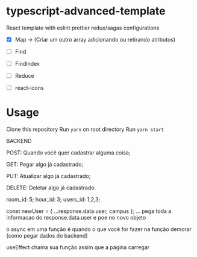 # typescript-advanced-template

React template with eslint prettier redux/sagas configurations

- [x] Map -> (Criar um outro array adicionando ou retirando atributos)
- [ ] Find
- [ ] FindIndex

- [ ] Reduce

- [ ] react-icons

# Usage

Clone this repository
Run `yarn` on root directory
Run `yarn start`

BACKEND

POST: Quando você quer cadastrar alguma coisa;

GET: Pegar algo já cadastrado;

PUT: Atualizar algo já cadastrado;

DELETE: Deletar algo já cadastrado.


room_id: 5;
hour_id: 3;
users_id: 1,2,3;

const newUser = { ...response.data.user, campus };
... pega toda a informacao do response.data.user e poe no novo objeto

o async em uma função é quando o que você for fazer na função demorar (como pegar dados do backend)

useEffect chama sua função assim que a página carregar
